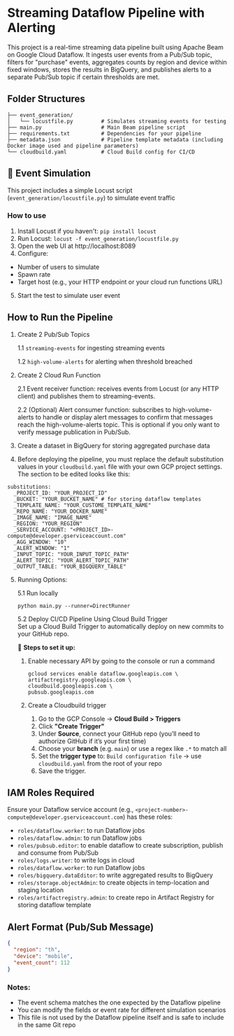 # Streaming Dataflow Pipeline with Alerting
This project is a real-time streaming data pipeline built using Apache Beam on Google Cloud Dataflow. It ingests user events from a Pub/Sub topic, filters for "purchase" events, aggregates counts by region and device within fixed windows, stores the results in BigQuery, and publishes alerts to a separate Pub/Sub topic if certain thresholds are met.

## Folder Structures
```
├── event_generation/
│   └── locustfile.py         # Simulates streaming events for testing
├── main.py                   # Main Beam pipeline script
├── requirements.txt          # Dependencies for your pipeline
├── metadata.json             # Pipeline template metadata (including Docker image used and pipeline parameters)
└── cloudbuild.yaml           # Cloud Build config for CI/CD
```

## 🧪 Event Simulation
This project includes a simple Locust script (`event_generation/locustfile.py`) to simulate event traffic
### How to use
1. Install Locust if you haven't: `pip install locust`
2. Run Locust: `locust -f event_generation/locustfile.py`
3. Open the web UI at http://localhost:8089
4. Configure:
- Number of users to simulate
- Spawn rate
- Target host (e.g., your HTTP endpoint or your cloud run functions URL)
5. Start the test to simulate user event

## How to Run the Pipeline
1. Create 2 Pub/Sub Topics

    1.1 `streaming-events` for ingesting streaming events 

    1.2 `high-volume-alerts` for alerting when threshold breached

2. Create 2 Cloud Run Function

    2.1 Event receiver function: receives events from Locust (or any HTTP client) and publishes them to streaming-events.
    
    2.2 (Optional) Alert consumer function: subscribes to high-volume-alerts to handle or display alert messages to confirm that messages reach the high-volume-alerts topic. This is optional if you only want to verify message publication in Pub/Sub.

3. Create a dataset in BigQuery for storing aggregated purchase data 

4. Before deploying the pipeline, you must replace the default substitution values in your `cloudbuild.yaml` file with your own GCP project settings. The section to be edited looks like this:

```
substitutions:
  _PROJECT_ID: "YOUR_PROJECT_ID"
  _BUCKET: "YOUR_BUCKET_NAME" # for storing dataflow templates 
  _TEMPLATE_NAME: "YOUR_CUSTOME_TEMPLATE_NAME"
  _REPO_NAME: "YOUR_DOCKER_NAME"
  _IMAGE_NAME: "IMAGE_NAME"
  _REGION: "YOUR_REGION"
  _SERVICE_ACCOUNT: "<PROJECT_ID>-compute@developer.gserviceaccount.com"
  _AGG_WINDOW: "10"
  _ALERT_WINDOW: "1"
  _INPUT_TOPIC: "YOUR_INPUT_TOPIC_PATH"
  _ALERT_TOPIC: "YOUR_ALERT_TOPIC_PATH"
  _OUTPUT_TABLE: "YOUR_BIGQUERY_TABLE"
```
5. Running Options:
    
    5.1 Run locally
      ```
      python main.py --runner=DirectRunner
      ```
   
    5.2 Deploy CI/CD Pipeline Using Cloud Build Trigger  
    Set up a Cloud Build Trigger to automatically deploy on new commits to your GitHub repo.
    
    🔧 **Steps to set it up:**
    
    1. Enable necessary API by going to the console or run a command 
        ```
        gcloud services enable dataflow.googleapis.com \
        artifactregistry.googleapis.com \
        cloudbuild.googleapis.com \
        pubsub.googleapis.com
        ```
    2. Create a Cloudbuild trigger
        
        1) Go to the GCP Console → **Cloud Build > Triggers**
        2) Click **"Create Trigger"**
        3) Under **Source**, connect your GitHub repo (you’ll need to authorize GitHub if it’s your first time)
        4) Choose your **branch** (e.g. `main`) or use a regex like `.*` to match all
        5) Set the **trigger type** to: `Build configuration file`  → use `cloudbuild.yaml` from the root of your repo
        6) Save the trigger.
 

## IAM Roles Required
Ensure your Dataflow service account (e.g., `<project-number>-compute@developer.gserviceaccount.com`) has these roles:
- `roles/dataflow.worker`: to run Dataflow jobs
- `roles/dataflow.admin`: to run Dataflow jobs
- `roles/pubsub.editor`: to enable dataflow to create subscription, publish and consume from Pub/Sub
- `roles/logs.writer`: to write logs in cloud
- `roles/dataflow.worker`: to run Dataflow jobs
- `roles/bigquery.dataEditor`: to write aggregated results to BigQuery
- `roles/storage.objectAdmin`: to create objects in temp-location and staging location
- `roles/artifactregistry.admin`: to create repo in Artifact Registry for storing dataflow template


## Alert Format (Pub/Sub Message)
```json
{
  "region": "th",
  "device": "mobile",
  "event_count": 112
}
```

### Notes:
- The event schema matches the one expected by the Dataflow pipeline
- You can modify the fields or event rate for different simulation scenarios
- This file is not used by the Dataflow pipeline itself and is safe to include in the same Git repo

